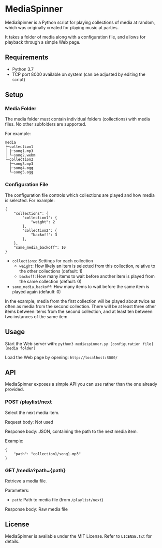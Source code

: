 # MediaSpinner

MediaSpinner is a Python script for playing collections of media at random, which was originally created for playing music at parties.

It takes a folder of media along with a configuration file, and allows for playback through a simple Web page.

## Requirements

* Python 3.7
* TCP port 8000 available on system (can be adjusted by editing the script)

## Setup

### Media Folder

The media folder must contain individual folders (collections) with media files. No other subfolders are supported.

For example:

```
media
├─collection1
│ ├─song1.mp3
│ └─song2.webm
└─collection2
  ├─song3.mp3
  ├─song4.ogg
  └─song5.ogg
```

### Configuration File

The configuration file controls which collections are played and how media is selected. For example:

```
{
	"collections": {
		"collection1": {
			"weight": 2
		},
		"collection2": {
			"backoff": 3
		},
	},
	"same_media_backoff": 10
}
```

* `collections`: Settings for each collection
	* `weight`: How likely an item is selected from this collection, relative to the other collections (default: 1)
	* `backoff`: How many items to wait before another item is played from the same collection (default: 0)
* `same_media_backoff`: How many items to wait before the same item is played again (default: 0)

In the example, media from the first collection will be played about twice as often as media from the second collection. There will be at least three other items between items from the second collection, and at least ten between two instances of the same item.

## Usage

Start the Web server with: `python3 mediaspinner.py [configuration file] [media folder]`

Load the Web page by opening: `http://localhost:8000/`

## API

MediaSpinner exposes a simple API you can use rather than the one already provided.

### POST /playlist/next

Select the next media item.

Request body: Not used

Response body: JSON, containing the path to the next media item.

Example:

```
{
	"path": "collection1/song1.mp3"
}
```

### GET /media?path={path}

Retrieve a media file.

Parameters:

* `path`: Path to media file (from `/playlist/next`)

Response body: Raw media file

## License

MediaSpinner is available under the MIT License. Refer to `LICENSE.txt` for details.